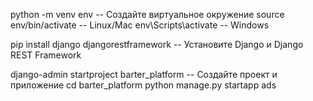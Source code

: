 python -m venv env  --  Создайте виртуальное окружение
source env/bin/activate  --  Linux/Mac
env\Scripts\activate  --   Windows

pip install django djangorestframework  --  Установите Django и Django REST Framework

django-admin startproject barter_platform  --  Создайте проект и приложение
cd barter_platform
python manage.py startapp ads
